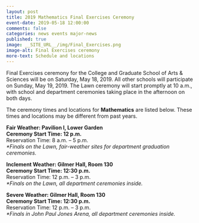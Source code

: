 ```yaml
---
layout: post
title: 2019 Mathematics Final Exercises Ceremony
event-date: 2019-05-18 12:00:00
comments: false
categories: news events major-news
published: true
image: __SITE_URL__/img/Final_Exercises.png
image-alt: Final Exercises ceremony
more-text: Schedule and locations
---
```


Final Exercises ceremony for the College and Graduate School of Arts & Sciences will be on Saturday, May 18, 2019. All other schools will participate on Sunday, May 19, 2019. The Lawn ceremony will start promptly at 10 a.m., with school and department ceremonies taking place in the afternoon on both days.

The ceremony times and locations for <b>Mathematics</b> are listed below. These times and locations may be different from past years. 


<!--more-->

**Fair Weather:             Pavilion I, Lower Garden**<br>
**Ceremony Start Time: 12 p.m.**<br>
Reservation Time: 8 a.m. – 5 p.m.<br>
_*Finals on the Lawn, fair-weather sites for department graduation ceremonies._

**Inclement Weather:  Gilmer Hall, Room 130**<br>
**Ceremony Start Time: 12:30 p.m.**<br>
Reservation Time: 12 p.m. – 3 p.m.<br>
_*Finals on the Lawn, all department ceremonies inside._

**Severe Weather:       Gilmer Hall, Room 130**<br>
**Ceremony Start Time: 12:30 p.m.**<br>
Reservation Time: 12 p.m. – 3 p.m.<br>
_*Finals in John Paul Jones Arena, all department ceremonies inside._

